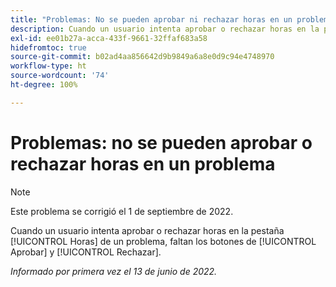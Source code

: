 ```yaml
---
title: "Problemas: No se pueden aprobar ni rechazar horas en un problema"
description: Cuando un usuario intenta aprobar o rechazar horas en la pestaña [!UICONTROL Horas] de un problema, faltan los botones de [!UICONTROL Aprobar] y [!UICONTROL Rechazar].
exl-id: ee01b27a-acca-433f-9661-32ffaf683a58
hidefromtoc: true
source-git-commit: b02ad4aa856642d9b9849a6a8e0d9c94e4748970
workflow-type: ht
source-wordcount: '74'
ht-degree: 100%

---
```


# Problemas: no se pueden aprobar o rechazar horas en un problema

>[!NOTE]
>
>Este problema se corrigió el 1 de septiembre de 2022.

Cuando un usuario intenta aprobar o rechazar horas en la pestaña [!UICONTROL Horas] de un problema, faltan los botones de [!UICONTROL Aprobar] y [!UICONTROL Rechazar].

_Informado por primera vez el 13 de junio de 2022._
